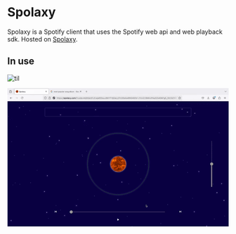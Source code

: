 # Spolaxy

Spolaxy is a Spotify client that uses the Spotify web api and web playback sdk. Hosted on [Spolaxy](https://spolaxy.com).

## In use

![til](./websitePic.gif)

![til](./website.gif)
